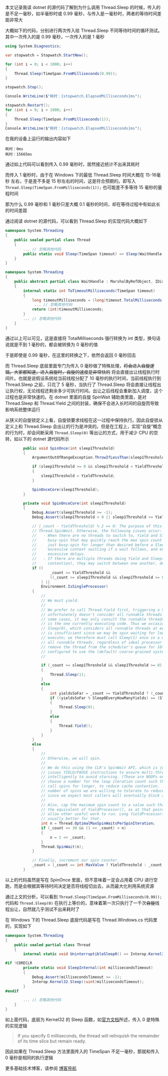 本文记录我读 dotnet 的源代码了解到为什么调用 Thread.Sleep 的时候，传入的是不足一毫秒，如半毫秒时或 0.99 毫秒，与传入是一毫秒时，两者的等待时间差距非常大

<!--more-->


<!-- CreateTime:2024/08/27 07:12:02 -->

<!-- 发布 -->
<!-- 博客 -->

大概如下的代码，分别进行两次传入给 Thread.Sleep 不同等待时间的循环测试。其中一次传入的是 0.99 毫秒，一次传入的是 1 毫秒

```csharp
using System.Diagnostics;

var stopwatch = Stopwatch.StartNew();

for (int i = 0; i < 1000; i++)
{
    Thread.Sleep(TimeSpan.FromMilliseconds(0.99));
}

stopwatch.Stop();

Console.WriteLine($"耗时：{stopwatch.ElapsedMilliseconds}ms");

stopwatch.Restart();
for (int i = 0; i < 1000; i++)
{
    Thread.Sleep(TimeSpan.FromMilliseconds(1));
}
Console.WriteLine($"耗时：{stopwatch.ElapsedMilliseconds}ms");
```

在我的设备上运行的输出内容如下

```
耗时：0ms
耗时：15665ms
```

通过如上代码可以看到传入 0.99 毫秒时，居然接近统计不出来其耗时

而传入 1 毫秒时，由于在 Windows 下的最低 Thread.Sleep 时间大概在 15-16毫秒 左右，于是差不多是 15 秒左右的时间，这是符合预期的。即写入 `Thread.Sleep(TimeSpan.FromMilliseconds(1));` 也可能差不多等待 15 毫秒的量程时间

那为什么 0.99 毫秒和 1 毫秒只差大概 0.1 毫秒的时间，却在等待过程中有如此长的时间差距

通过阅读 dotnet 的源代码，可以看到 Thread.Sleep 的实现代码大概如下

```csharp
namespace System.Threading
{
    public sealed partial class Thread
    {
        ... // 忽略其他代码
        public static void Sleep(TimeSpan timeout) => Sleep(WaitHandle.ToTimeoutMilliseconds(timeout));
    }
}

namespace System.Threading
{
    public abstract partial class WaitHandle : MarshalByRefObject, IDisposable
    {
        internal static int ToTimeoutMilliseconds(TimeSpan timeout)
        {
            long timeoutMilliseconds = (long)timeout.TotalMilliseconds;
             ... // 忽略其他代码
            return (int)timeoutMilliseconds;
        }
        ... // 忽略其他代码
    }
}
```

通过以上可以可见，这是直接将 TotalMilliseconds 强行转换为 int 类型，换句话说就是不到 1 毫秒的，都会被转换为 0 毫秒的值

于是即使是 0.99 毫秒，在这里的转换之下，依然会返回 0 毫秒回去

而 Thread.Sleep 底层里面专门为传入 0 毫秒做了特殊处理，~~将会进入自旋逻辑。大家都知道，进入自旋时，自旋的速度是非常快的~~ 将会直接出让线程执行时间片。也就是说假设系统给当前线程分配了 10 毫秒的执行时间，当前线程执行到 Thread.Sleep 之前，只花了 5 毫秒，当执行了 Thread.Sleep 将会直接让线程出让执行权，无论线程还剩余多少可执行时间。出让之后线程会重新加入调度，这个过程也是非常快速的。在 dotnet 里面的自旋 SpinWait 辅助类里面，是对 Thread.Sleep 和 Thread.Yield 之间的封装，确保不会进入长时间的自旋而导致影响系统整体运行

从狭义的自旋锁定义上看，自旋锁要求线程在这一过程中保持执行。因此自旋锁从定义上和 Thread.Sleep 会出让的行为是冲突的。但是在工程上，实现“自旋”概念的行为时，却会间断采用 `Thread.Sleep(0)` 等出让的方式，用于减少 CPU 的空转，如以下的 dotnet 源代码所示

```csharp
        public void SpinOnce(int sleep1Threshold)
        {
            ArgumentOutOfRangeException.ThrowIfLessThan(sleep1Threshold, -1);

            if (sleep1Threshold >= 0 && sleep1Threshold < YieldThreshold)
            {
                sleep1Threshold = YieldThreshold;
            }

            SpinOnceCore(sleep1Threshold);
        }

        private void SpinOnceCore(int sleep1Threshold)
        {
            Debug.Assert(sleep1Threshold >= -1);
            Debug.Assert(sleep1Threshold < 0 || sleep1Threshold >= YieldThreshold);

            // (_count - YieldThreshold) % 2 == 0: The purpose of this check is to interleave Thread.Yield/Sleep(0) with
            // Thread.SpinWait. Otherwise, the following issues occur:
            //   - When there are no threads to switch to, Yield and Sleep(0) become no-op and it turns the spin loop into a
            //     busy-spin that may quickly reach the max spin count and cause the thread to enter a wait state, or may
            //     just busy-spin for longer than desired before a Sleep(1). Completing the spin loop too early can cause
            //     excessive context switcing if a wait follows, and entering the Sleep(1) stage too early can cause
            //     excessive delays.
            //   - If there are multiple threads doing Yield and Sleep(0) (typically from the same spin loop due to
            //     contention), they may switch between one another, delaying work that can make progress.
            if ((
                    _count >= YieldThreshold &&
                    ((_count >= sleep1Threshold && sleep1Threshold >= 0) || (_count - YieldThreshold) % 2 == 0)
                ) ||
                Environment.IsSingleProcessor)
            {
                //
                // We must yield.
                //
                // We prefer to call Thread.Yield first, triggering a SwitchToThread. This
                // unfortunately doesn't consider all runnable threads on all OS SKUs. In
                // some cases, it may only consult the runnable threads whose ideal processor
                // is the one currently executing code. Thus we occasionally issue a call to
                // Sleep(0), which considers all runnable threads at equal priority. Even this
                // is insufficient since we may be spin waiting for lower priority threads to
                // execute; we therefore must call Sleep(1) once in a while too, which considers
                // all runnable threads, regardless of ideal processor and priority, but may
                // remove the thread from the scheduler's queue for 10+ms, if the system is
                // configured to use the (default) coarse-grained system timer.
                //

                if (_count >= sleep1Threshold && sleep1Threshold >= 0)
                {
                    Thread.Sleep(1);
                }
                else
                {
                    int yieldsSoFar = _count >= YieldThreshold ? (_count - YieldThreshold) / 2 : _count;
                    if ((yieldsSoFar % Sleep0EveryHowManyYields) == (Sleep0EveryHowManyYields - 1))
                    {
                        Thread.Sleep(0);
                    }
                    else
                    {
                        Thread.Yield();
                    }
                }
            }
            else
            {
                //
                // Otherwise, we will spin.
                //
                // We do this using the CLR's SpinWait API, which is just a busy loop that
                // issues YIELD/PAUSE instructions to ensure multi-threaded CPUs can react
                // intelligently to avoid starving. (These are NOOPs on other CPUs.) We
                // choose a number for the loop iteration count such that each successive
                // call spins for longer, to reduce cache contention.  We cap the total
                // number of spins we are willing to tolerate to reduce delay to the caller,
                // since we expect most callers will eventually block anyway.
                //
                // Also, cap the maximum spin count to a value such that many thousands of CPU cycles would not be wasted doing
                // the equivalent of YieldProcessor(), as at that point SwitchToThread/Sleep(0) are more likely to be able to
                // allow other useful work to run. Long YieldProcessor() loops can help to reduce contention, but Sleep(1) is
                // usually better for that.
                int n = Thread.OptimalMaxSpinWaitsPerSpinIteration;
                if (_count <= 30 && (1 << _count) < n)
                {
                    n = 1 << _count;
                }
                Thread.SpinWait(n);
            }

            // Finally, increment our spin counter.
            _count = (_count == int.MaxValue ? YieldThreshold : _count + 1);
        }
```

以上的代码虽然是写在 SpinOnce 里面，但不意味着一定会占用着 CPU 进行空跑，而是会根据其等待时间决定是否将线程切出去，从而最大化利用系统资源

通过上文的分析，可以看到 `Thread.Sleep(TimeSpan.FromMilliseconds(0.99));` 代码和 `Thread.Sleep(0)` 在执行上等价的，意味着第一次只执行了一千次~~自旋~~线程出让，自然就几乎测试不出来耗时了

在 Windows 下的 Thread.Sleep 底层代码是写在 Thread.Windows.cs 代码里的，实现如下

```csharp
namespace System.Threading
{
    public sealed partial class Thread
    {
        internal static void UninterruptibleSleep0() => Interop.Kernel32.Sleep(0);

#if !CORECLR
        private static void SleepInternal(int millisecondsTimeout)
        {
            Debug.Assert(millisecondsTimeout >= -1);
            Interop.Kernel32.Sleep((uint)millisecondsTimeout);
        }
#endif

        ... // 忽略其他代码
    }
}
```

如上面代码，底层为 Kernel32 的 Sleep 函数，如[官方文档](https://learn.microsoft.com/en-us/windows/win32/api/synchapi/nf-synchapi-sleep)所述，传入 0 是特殊的实现逻辑

> If you specify 0 milliseconds, the thread will relinquish the remainder of its time slice but remain ready.

因此如果在 Thread.Sleep 方法里面传入的 TimeSpan 不足一毫秒，那就和传入 0 毫秒是相同的执行逻辑

更多基础技术博客，请参阅 [博客导航](https://blog.lindexi.com/post/%E5%8D%9A%E5%AE%A2%E5%AF%BC%E8%88%AA.html )

